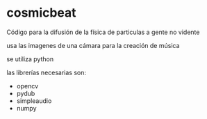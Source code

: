 # cosmicbeat

Código para la difusión de la física de particulas a gente no vidente

usa las imagenes de una cámara para la creación de música 

se utiliza python

las librerías necesarias son:
- opencv
- pydub
- simpleaudio
- numpy
